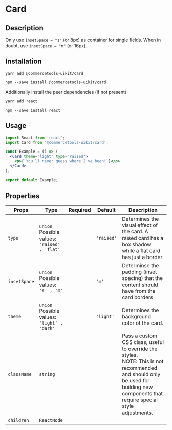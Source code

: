 <!-- THIS IS AN AUTOGENERATED FILE. DO NOT EDIT THIS FILE DIRECTLY. -->
<!-- This file is created by the `yarn generate-readme` script. -->

# Card

## Description

Only use `insetSpace = "s"` (or 8px) as container for single fields. When in doubt, use `insetSpace = "m"` (or 16px).

## Installation

```
yarn add @commercetools-uikit/card
```

```
npm --save install @commercetools-uikit/card
```

Additionally install the peer dependencies (if not present)

```
yarn add react
```

```
npm --save install react
```

## Usage

```jsx
import React from 'react';
import Card from '@commercetools-uikit/card';

const Example = () => (
  <Card theme="light" type="raised">
    <p>{`You'll never guess where I've been!`}</p>
  </Card>
);

export default Example;
```

## Properties

| Props        | Type                                                 | Required | Default    | Description                                                                                                                                                                                        |
| ------------ | ---------------------------------------------------- | :------: | ---------- | -------------------------------------------------------------------------------------------------------------------------------------------------------------------------------------------------- |
| `type`       | `union`<br/>Possible values:<br/>`'raised' , 'flat'` |          | `'raised'` | Determines the visual effect of the card. A raised card has a box shadow while a flat card has just a border.                                                                                      |
| `insetSpace` | `union`<br/>Possible values:<br/>`'s' , 'm'`         |          | `'m'`      | Determinse the padding (inset spacing) that the content should have from the card borders                                                                                                          |
| `theme`      | `union`<br/>Possible values:<br/>`'light' , 'dark'`  |          | `'light'`  | Determines the background color of the card.                                                                                                                                                       |
| `className`  | `string`                                             |          |            | Pass a custom CSS class, useful to override the styles.&#xA;<br>&#xA;NOTE: This is not recommended and should only be used for building new components&#xA;that require special style adjustments. |
| `children`   | `ReactNode`                                          |          |            |                                                                                                                                                                                                    |
